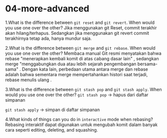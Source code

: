 # 04-more-advanced

1.What is the difference between `git reset` and `git revert`. When would you use one over the other?
Jika menggunakan git Reset, commit terakhir akan hilang/terhapus. Sedangkan jika menggunakan git revert commit terakhirnya tetap ada, hanya mundur saja.

2.What is the difference between `git merge` and `git rebase`. When would you use one over the other?
Membaca manual Git resmi menyatakan bahwa rebase "menerapkan kembali komit di atas cabang dasar lain" , sedangkan merge "menggabungkan dua atau lebih sejarah pengembangan bersama-sama" . Dengan kata lain, perbedaan utama antara merge dan rebase adalah bahwa sementara merge mempertahankan histori saat terjadi, rebase menulis ulang .

3.What is the difference between `git stash pop` and `git stash apply`. When would you use one over the other?
`git stash pop` -> hapus dari daftar simpanan

`git stash apply` -> simpan di daftar simpanan

4.What kinds of things can you do in `interactive` mode when rebasing?
Rebasing interaktif dapat digunakan untuk mengubah komit dalam banyak cara seperti editing, deleting, and squashing.